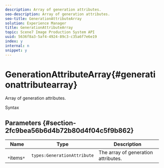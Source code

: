 ```yaml
---
description: Array of generation attributes.
seo-description: Array of generation attributes.
seo-title: GenerationAttributeArray
solution: Experience Manager
title: GenerationAttributeArray
topic: Scene7 Image Production System API
uuid: 5636f8a3-5af4-4924-89c3-c35a6f7e6e19
index: y
internal: n
snippet: y
---
```


# GenerationAttributeArray{#generationattributearray}

Array of generation attributes.

 Syntax 

## Parameters {#section-2fc9bea56b6d4b72b80d4f04c5f9b862}

|  Name  | Type  | Description  |
|---|---|---|
|  ` *`items`*`  | `types:GenerationAttribute`  | The array of generation attributes.  |

